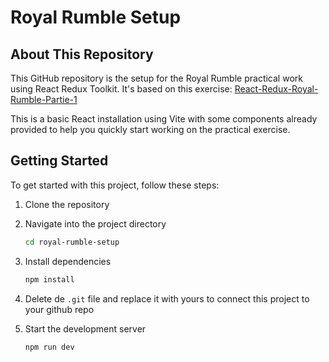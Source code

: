 # Royal Rumble Setup

## About This Repository

This GitHub repository is the setup for the Royal Rumble practical work using React Redux Toolkit. It's based on this exercise: [React-Redux-Royal-Rumble-Partie-1](https://github.com/G404-DWWM/React-Redux-Royal-Rumble-Partie-1)

This is a basic React installation using Vite with some components already provided to help you quickly start working on the practical exercise.

## Getting Started

To get started with this project, follow these steps:

1. Clone the repository

2. Navigate into the project directory
    ```bash
    cd royal-rumble-setup
    ```

3. Install dependencies
    ```bash
    npm install
    ```

4. Delete de `.git` file and replace it with yours to connect this project to your github repo

5. Start the development server
    ```bash
    npm run dev
    ```
